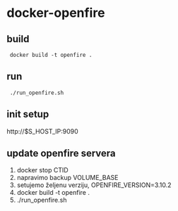 # docker-openfire 


## build

     docker build -t openfire .

## run

     ./run_openfire.sh

## init setup

http://$S_HOST_IP:9090


## update openfire servera 

1. docker stop CTID
2. napravimo backup VOLUME_BASE 
3. setujemo željenu verziju,  OPENFIRE_VERSION=3.10.2 
4. docker build -t openfire . 
5.  ./run_openfire.sh

